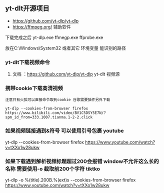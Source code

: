 
## yt-dlt开源项目 

- https://github.com/yt-dlp/yt-dlp 
- https://ffmpeg.org/  辅助软件 

下载完成之后 yt-dlp.exe  ffmegp.exe ffprobe.exe 

放在C:\Windows\System32  或者其它 环境变量 能识别的路径


### yt-dlt下载视频命令 
1. 文档 ：https://github.com/yt-dlp/yt-dlp
yt-dlt 视频源
### 携带cookie下载高清视频 
    注意只有火狐可以直接命令取到cookie 谷歌需要插件另外下载

    yt-dlp --cookies-from-browser firefox https://www.bilibili.com/video/BV1C5DSY5E7N/?spm_id_from=333.1007.tianma.1-2-2.click

### 如果视频链接遇到&符号 可以使用引号包裹 youtube
yt-dlp --cookies-from-browser firefox https://www.youtube.com/watch?v=tXXo1w28ukw

### 如果下载遇到解析视频标题超过200会报错 window不允许这么长的名称 需要使用-o 截取前200个字符 tiktko

yt-dlp -o %(title).200B.%(ext)s --cookies-from-browser firefox https://www.youtube.com/watch?v=tXXo1w28ukw